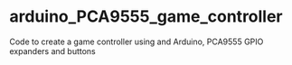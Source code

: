 # arduino_PCA9555_game_controller
Code to create a game controller using and Arduino, PCA9555 GPIO expanders and buttons
